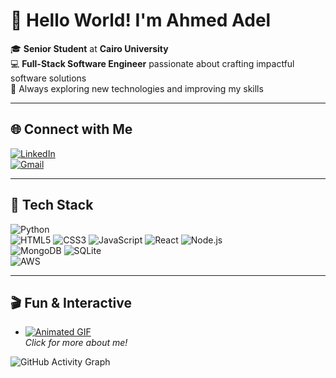 # 👋 Hello World! I'm Ahmed Adel

🎓 **Senior Student** at **Cairo University**  
💻 **Full-Stack Software Engineer** passionate about crafting impactful software solutions  
🌟 Always exploring new technologies and improving my skills  

---

## 🌐 Connect with Me
[![LinkedIn](https://img.shields.io/badge/LinkedIn-0A66C2?style=for-the-badge&logo=linkedin&logoColor=white)](https://www.linkedin.com/in/ahmed-adel-elshaer-528978231/)  
[![Gmail](https://img.shields.io/badge/Gmail-D14836?style=for-the-badge&logo=gmail&logoColor=white)](mailto:ahmedelshaer989@gmail.com)  

---

## 🚀 Tech Stack
![Python](https://img.shields.io/badge/Python-3776AB?style=for-the-badge&logo=python&logoColor=white)  
![HTML5](https://img.shields.io/badge/HTML5-E34F26?style=for-the-badge&logo=html5&logoColor=white)
![CSS3](https://img.shields.io/badge/CSS3-1572B6?style=for-the-badge&logo=css3&logoColor=white)
![JavaScript](https://img.shields.io/badge/JavaScript-F7DF1E?style=for-the-badge&logo=javascript&logoColor=black)
![React](https://img.shields.io/badge/React-20232A?style=for-the-badge&logo=react&logoColor=61DAFB)
![Node.js](https://img.shields.io/badge/Node.js-339933?style=for-the-badge&logo=node.js&logoColor=white)  
![MongoDB](https://img.shields.io/badge/MongoDB-47A248?style=for-the-badge&logo=mongodb&logoColor=white)
![SQLite](https://img.shields.io/badge/SQLite-003B57?style=for-the-badge&logo=sqlite&logoColor=white)  
![AWS](https://img.shields.io/badge/AWS-FF9900?style=for-the-badge&logo=amazon-aws&logoColor=white)

---



## 🎬 Fun & Interactive
- [![Animated GIF](https://media.giphy.com/media/26AHONQ79FdWZhAI0/giphy.gif)](https://your-portfolio-link.com)  
  _Click for more about me!_

![GitHub Activity Graph](https://github-readme-activity-graph.cyclic.app/graph?username=ahmedadelelshaer&theme=github-dark)
